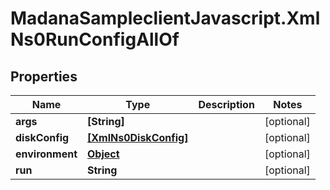 # MadanaSampleclientJavascript.XmlNs0RunConfigAllOf

## Properties

Name | Type | Description | Notes
------------ | ------------- | ------------- | -------------
**args** | **[String]** |  | [optional] 
**diskConfig** | [**[XmlNs0DiskConfig]**](XmlNs0DiskConfig.md) |  | [optional] 
**environment** | [**Object**](.md) |  | [optional] 
**run** | **String** |  | [optional] 



